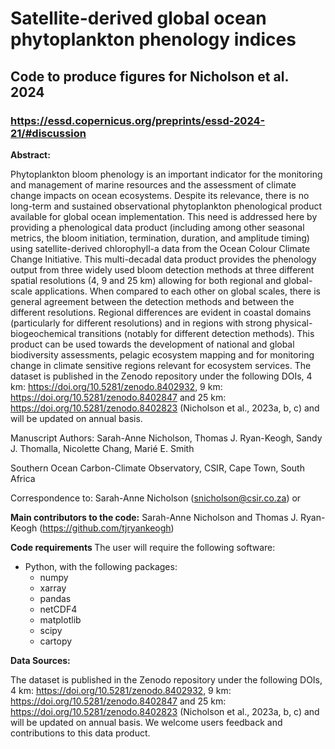 # Satellite-derived global ocean phytoplankton phenology indices 

## Code to produce figures for Nicholson et al. 2024 
### https://essd.copernicus.org/preprints/essd-2024-21/#discussion

<b>Abstract: </b>

Phytoplankton bloom phenology is an important indicator for the monitoring and management of marine resources and the assessment of climate change impacts on ocean ecosystems. Despite its relevance, there is no long-term and sustained observational phytoplankton phenological product available for global ocean implementation. This need is addressed here by providing a phenological data product (including among other seasonal metrics, the bloom initiation, termination, duration, and amplitude timing) using satellite-derived chlorophyll-a data from the Ocean Colour Climate Change Initiative. This multi-decadal data product provides the phenology output from three widely used bloom detection methods at three different spatial resolutions (4, 9 and 25 km) allowing for both regional and global-scale applications. When compared to each other on global scales, there is general agreement between the detection methods and between the different resolutions. Regional differences are evident in coastal domains (particularly for different resolutions) and in regions with strong physical-biogeochemical transitions (notably for different detection methods). This product can be used towards the development of national and global biodiversity assessments, pelagic ecosystem mapping and for monitoring change in climate sensitive regions relevant for ecosystem services. The dataset is published in the Zenodo repository under the following DOIs, 4 km: https://doi.org/10.5281/zenodo.8402932, 9 km: https://doi.org/10.5281/zenodo.8402847 and 25 km: https://doi.org/10.5281/zenodo.8402823 (Nicholson et al., 2023a, b, c) and will be updated on annual basis.

Manuscript Authors:
Sarah-Anne Nicholson, Thomas J. Ryan-Keogh, Sandy J. Thomalla, Nicolette Chang, Marié E. Smith

Southern Ocean Carbon-Climate Observatory, CSIR, Cape Town, South Africa

Correspondence to: Sarah-Anne Nicholson (snicholson@csir.co.za) or 

<b> Main contributors to the code:</b>
Sarah-Anne Nicholson and Thomas J. Ryan-Keogh (https://github.com/tjryankeogh)

<b> Code requirements </b>
The user will require the following software:
- Python, with the following packages:
  - numpy
  - xarray
  - pandas
  - netCDF4
  - matplotlib
  - scipy
  - cartopy

 <b> Data Sources: </b>

The dataset is published in the Zenodo repository under the following DOIs, 4 km: https://doi.org/10.5281/zenodo.8402932, 9 km: https://doi.org/10.5281/zenodo.8402847 and 25 km: https://doi.org/10.5281/zenodo.8402823 (Nicholson et al., 2023a, b, c) and will be updated on annual basis. We welcome users feedback and contributions to this data product.


 
